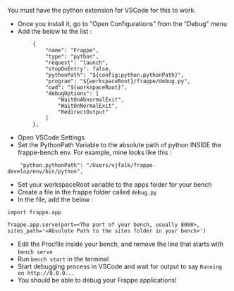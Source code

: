 You must have the python extension for VSCode for this to work. 

- Once you install it, go to "Open Configurations" from the "Debug" menu
- Add the below to the list : 

```
        {
            "name": "Frappe",
            "type": "python",
            "request": "launch",
            "stopOnEntry": false,
            "pythonPath": "${config:python.pythonPath}",
            "program": "${workspaceRoot}/frappe/debug.py",
            "cwd": "${workspaceRoot}",
            "debugOptions": [
                "WaitOnAbnormalExit",
                "WaitOnNormalExit",
                "RedirectOutput"
            ]
        },
```
 - Open VSCode Settings
 - Set the PythonPath Variable to the absolute path of python INSIDE the frappe-bench env. For example, mine looks like this : 
```
    "python.pythonPath": "/Users/vjfalk/frappe-develop/env/bin/python",
```
 - Set your workspaceRoot variable to the apps folder for your bench
 - Create a file in the frappe folder called `debug.py`
 - In the file, add the below : 
```
import frappe.app

frappe.app.serve(port=<The port of your bench, usually 8000>, sites_path='<Absolute Path to the sites folder in your bench>')
```
 - Edit the Procfile inside your bench, and remove the line that starts with `bench serve`
 - Run `bench start` in the terminal
 - Start debugging process in VSCode and wait for output to say `Running on http://0.0.0...`
 - You should be able to debug your Frappe applications!